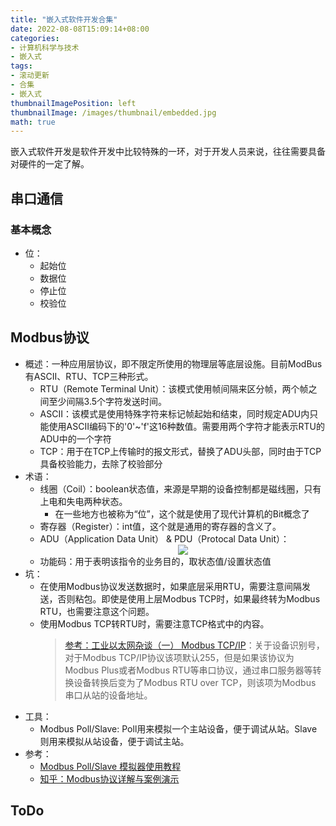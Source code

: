 ```yaml
---
title: "嵌入式软件开发合集"
date: 2022-08-08T15:09:14+08:00
categories:
- 计算机科学与技术
- 嵌入式
tags:
- 滚动更新
- 合集
- 嵌入式
thumbnailImagePosition: left
thumbnailImage: /images/thumbnail/embedded.jpg
math: true
---
```

嵌入式软件开发是软件开发中比较特殊的一环，对于开发人员来说，往往需要具备对硬件的一定了解。
<!--more-->
## 串口通信

### 基本概念
- 位：
    - 起始位
    - 数据位
    - 停止位
    - 校验位

## Modbus协议
- 概述：一种应用层协议，即不限定所使用的物理层等底层设施。目前ModBus有ASCII、RTU、TCP三种形式。
    - RTU（Remote Terminal Unit）：该模式使用帧间隔来区分帧，两个帧之间至少间隔3.5个字符发送时间。
    - ASCII：该模式是使用特殊字符来标记帧起始和结束，同时规定ADU内只能使用ASCII编码下的'0'~'f'这16种数值。需要用两个字符才能表示RTU的ADU中的一个字符
    - TCP：用于在TCP上传输时的报文形式，替换了ADU头部，同时由于TCP具备校验能力，去除了校验部分
- 术语：
    - 线圈（Coil）：boolean状态值，来源是早期的设备控制都是磁线圈，只有上电和失电两种状态。
        - 在一些地方也被称为“位”，这个就是使用了现代计算机的Bit概念了
    - 寄存器（Register）：int值，这个就是通用的寄存器的含义了。
    - ADU（Application Data Unit） & PDU（Protocal Data Unit）：
        <center> <img src="/images/embedded/adu-modbus.png" </center>
    - 功能码：用于表明该指令的业务目的，取状态值/设置状态值
- 坑：
    - 在使用Modbus协议发送数据时，如果底层采用RTU，需要注意间隔发送，否则粘包。即使是使用上层Modbus TCP时，如果最终转为Modbus RTU，也需要注意这个问题。
    - 使用Modbus TCP转RTU时，需要注意TCP格式中的内容。
        > [参考：工业以太网杂谈（一） Modbus TCP/IP](https://zhuanlan.zhihu.com/p/568309501)：关于设备识别号，对于Modbus TCP/IP协议该项默认255，但是如果该协议为Modbus Plus或者Modbus RTU等串口协议，通过串口服务器等转换设备转换后变为了Modbus RTU over TCP，则该项为Modbus 串口从站的设备地址。
- 工具：
    - Modbus Poll/Slave: Poll用来模拟一个主站设备，便于调试从站。Slave则用来模拟从站设备，便于调试主站。
- 参考：
    - [Modbus Poll/Slave 模拟器使用教程](https://blog.csdn.net/qq_35029061/article/details/125865898)
    - [知乎：Modbus协议详解与案例演示](https://zhuanlan.zhihu.com/p/537762158)
## ToDo